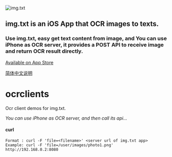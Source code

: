 ![img.txt](https://is1-ssl.mzstatic.com/image/thumb/Purple113/v4/9f/26/b7/9f26b799-ba9d-1fce-226d-9dbf1d089c6f/AppIcon-1x_U007emarketing-0-10-0-85-220.png/434x0w.webp)
## img.txt is an iOS App that OCR images to texts. 
### Use img.txt, easy get text content from image, and You can use iPhone as OCR server, it provides a POST API to receive image and return OCR result directly.
[Available on App Store](https://apps.apple.com/us/app/img-txt/id1662261112?l=zh)

[简体中文说明](/Readme.zh-Hans.md)
# ocrclients
Ocr client demos for img.txt.

*You can use iPhone as OCR server, and then call its api...*
#### curl 
```
Format : curl -F 'file=<filename>' <server url of img.txt app>
Example: curl -F 'file=/user/images/photo1.png' http://192.168.0.2:8080
```
